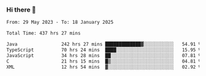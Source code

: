 ### Hi there 👋

<!--START_SECTION:waka-->

```txt
From: 29 May 2023 - To: 18 January 2025

Total Time: 437 hrs 27 mins

Java                242 hrs 27 mins █████████████▓░░░░░░░░░░░   54.91 %
TypeScript          70 hrs 24 mins  ████░░░░░░░░░░░░░░░░░░░░░   15.95 %
JavaScript          34 hrs 28 mins  ██░░░░░░░░░░░░░░░░░░░░░░░   07.81 %
C                   21 hrs 15 mins  █▒░░░░░░░░░░░░░░░░░░░░░░░   04.81 %
XML                 12 hrs 54 mins  ▓░░░░░░░░░░░░░░░░░░░░░░░░   02.92 %
```

<!--END_SECTION:waka-->
<!--
**the-beef-calculator/the-beef-calculator** is a ✨ _special_ ✨ repository because its `README.md` (this file) appears on your GitHub profile.

Here are some ideas to get you started:

- 🔭 I’m currently working on ...
- 🌱 I’m currently learning ...
- 👯 I’m looking to collaborate on ...
- 🤔 I’m looking for help with ...
- 💬 Ask me about ...
- 📫 How to reach me: ...
- 😄 Pronouns: ...
- ⚡ Fun fact: ...
-->
